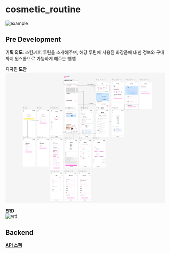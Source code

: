 # cosmetic_routine

![example](/images/images/2024-09-21-16-37-17.png)

## Pre Development  

**기획 의도**: 스킨케어 루틴을 소개해주며, 해당 루틴에 사용된 화장품에 대한 정보와 구매까지 원스톱으로 가능하게 해주는 웹앱  

**디자인 도안**  
![Figma](image.png)

**ERD**  
![erd](/images/images/2024-09-21-16-39-49.png)  

## Backend  

[**API 스펙**](https://github.com/jaenam615/cosmetic_routine/blob/main/corou-backend/api-spec.md)

